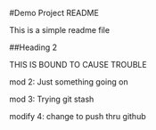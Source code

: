 #Demo Project README

This is a simple readme file

##Heading 2

THIS IS BOUND TO CAUSE TROUBLE

mod 2: Just something going on

mod 3: Trying git stash

modify 4: change to push thru github

